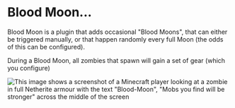 # Blood Moon...
Blood Moon is a plugin that adds occasional "Blood Moons", that can either be triggered manually, or that happen randomly every full Moon (the odds of this can be configured).

During a Blood Moon, all zombies that spawn will gain a set of gear (which you configure)

![This image shows a screenshot of a Minecraft player looking at a zombie in full Netherite armour with the text "Blood-Moon", "Mobs you find will be stronger" across the middle of the screen](https://bluenightfury46.dev/papermc/Blood_moon1.png)
